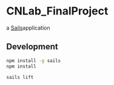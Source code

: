 # CNLab_FinalProject

a [Sails](http://sailsjs.org)application

## Development
```bash
npm install -g sails
npm install

sails lift
	
